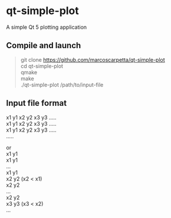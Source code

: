 # qt-simple-plot
A simple Qt 5 plotting application

## Compile and launch
>git clone https://github.com/marcoscarpetta/qt-simple-plot  
>cd qt-simple-plot  
>qmake  
>make  
>./qt-simple-plot /path/to/input-file  

## Input file format
x1 y1 x2 y2 x3 y3 .....  
x1 y1 x2 y2 x3 y3 .....  
x1 y1 x2 y2 x3 y3 .....  
.....  
  
or  
x1 y1  
x1 y1  
...  
x1 y1  
x2 y2 (x2 < x1)  
x2 y2  
...  
x2 y2  
x3 y3 (x3 < x2)  
...  

